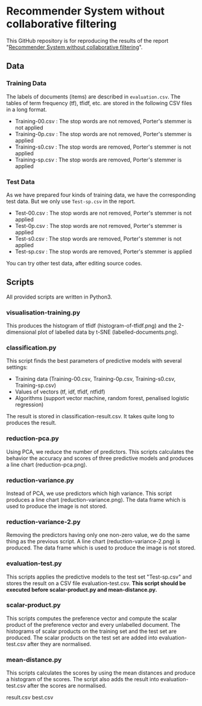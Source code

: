 # Recommender System without collaborative filtering

This GitHub repository is for reproducing the results of the report "[Recommender System without collaborative filtering](http://stdiff.net/?tfidf)". 

## Data

### Training Data

The labels of documents (items) are described in `evaluation.csv`. The tables of term frequency (tf), tfidf, etc. are stored in the following CSV files in a long format.

- Training-00.csv : The stop words are not removed, Porter's stemmer is not applied
- Training-0p.csv : The stop words are not removed, Porter's stemmer is applied
- Training-s0.csv : The stop words are removed, Porter's stemmer is not applied
- Training-sp.csv : The stop words are removed, Porter's stemmer is applied

### Test Data

As we have prepared four kinds of training data, we have the corresponding test data. But we only use `Test-sp.csv` in the report. 

- Test-00.csv : The stop words are not removed, Porter's stemmer is not applied
- Test-0p.csv : The stop words are not removed, Porter's stemmer is applied
- Test-s0.csv : The stop words are removed, Porter's stemmer is not applied
- Test-sp.csv : The stop words are removed, Porter's stemmer is applied

You can try other test data, after editing source codes.

## Scripts

All provided scripts are written in Python3.

### visualisation-training.py

This produces the histogram of tfidf (histogram-of-tfidf.png) and the 2-dimensional plot of labelled data by t-SNE (labelled-documents.png).

### classification.py

This script finds the best parameters of predictive models with several settings:

- Training data (Training-00.csv, Training-0p.csv, Training-s0.csv, Training-sp.csv)
- Values of vectors (tf, idf, tfidf, ntfidf)
- Algorithms (support vector machine, random forest, penalised logistic regression)

The result is stored in classification-result.csv. It takes quite long to produces the result.

### reduction-pca.py

Using PCA, we reduce the number of predictors. This scripts calculates the behavior the accuracy and scores of three predictive models and produces a line chart (reduction-pca.png).

### reduction-variance.py

Instead of PCA, we use predictors which high variance. This script produces a line chart (reduction-variance.png). The data frame which is used to produce the image is not stored.

### reduction-variance-2.py

Removing the predictors having only one non-zero value, we do the same thing as the previous script. A line chart (reduction-variance-2.png) is produced. The data frame which is used to produce the image is not stored.

### evaluation-test.py

This scripts applies the predictive models to the test set "Test-sp.csv" and stores the result on a CSV file evaluation-test.csv. **This script should be executed before scalar-product.py and mean-distance.py.**

### scalar-product.py

This scripts computes the preference vector and compute the scalar product of the preference vector and every unlabelled document. The histograms of scalar products on the training set and the test set are produced. The scalar products on the test set are added into evaluation-test.csv after they are normalised.

### mean-distance.py

This scripts calculates the scores by using the mean distances and produce a histogram of the scores. The script also adds the result into evaluation-test.csv after the scores are normalised.





result.csv
best.csv

